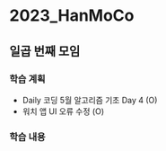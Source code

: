# 2023_HanMoCo
## 일곱 번째 모임
### 학습 계획
- Daily 코딩 5월 알고리즘 기초 Day 4 (O)
- 워치 앱 UI 오류 수정 (O)
### 학습 내용


